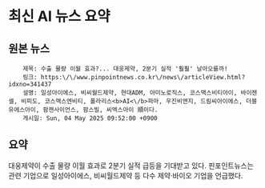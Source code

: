 # 최신 AI 뉴스 요약

## 원본 뉴스
		제목: 수출 물량 이월 효과?... 대웅제약, 2분기 실적 '훨훨' 날아오를까!
		링크: https:\/\/www.pinpointnews.co.kr\/news\/articleView.html?idxno=341437
		설명: 일성아이에스, 비씨월드제약, 현대ADM, 아미노로직스, 코스맥스비티아이, 바이젠셀, 비피도, 코스맥스엔비티, 폴라리스<b>AI<\/b>파마, 우진비앤지, 드림씨아이에스, 더블유에스아이, 팜젠사이언스, 팜스빌, 씨엑스아이 順이다.
		게시일: Sun, 04 May 2025 09:52:00 +0900


## 요약
대웅제약이 수출 물량 이월 효과로 2분기 실적 급등을 기대받고 있다. 핀포인트뉴스는 관련 기업으로 일성아이에스, 비씨월드제약 등 다수 제약·바이오 기업을 언급했다.
